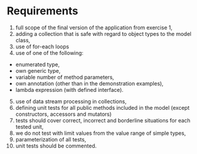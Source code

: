 # Requirements #
1. full scope of the final version of the application from exercise 1,
2. adding a collection that is safe with regard to object types to the model class,
3. use of for-each loops
4. use of one of the following:
* enumerated type,
* own generic type,
* variable number of method parameters,
* own annotation (other than in the demonstration examples),
* lambda expression (with defined interface).
5. use of data stream processing in collections,
6. defining unit tests for all public methods included in the model (except constructors, accessors and mutators)
7. tests should cover correct, incorrect and borderline situations for each tested unit,
8. we do not test with limit values from the value range of simple types,
9. parameterization of all tests,
10. unit tests should be commented.
